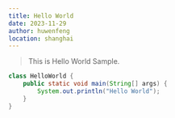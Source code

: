 ```yaml
---
title: Hello World
date: 2023-11-29
author: huwenfeng
location: shanghai
---
```


> This is Hello World Sample.

```java
class HelloWorld {
    public static void main(String[] args) {
        System.out.println("Hello World");
    }
}
```
